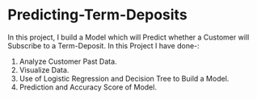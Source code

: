 # Predicting-Term-Deposits
In this project, I build a Model which will Predict whether a Customer will Subscribe to a Term-Deposit.
In this Project I have done-:
1. Analyze Customer Past Data.
2. Visualize Data.
3. Use of Logistic Regression and Decision Tree  to Build a Model.
4. Prediction and Accuracy Score of Model.

